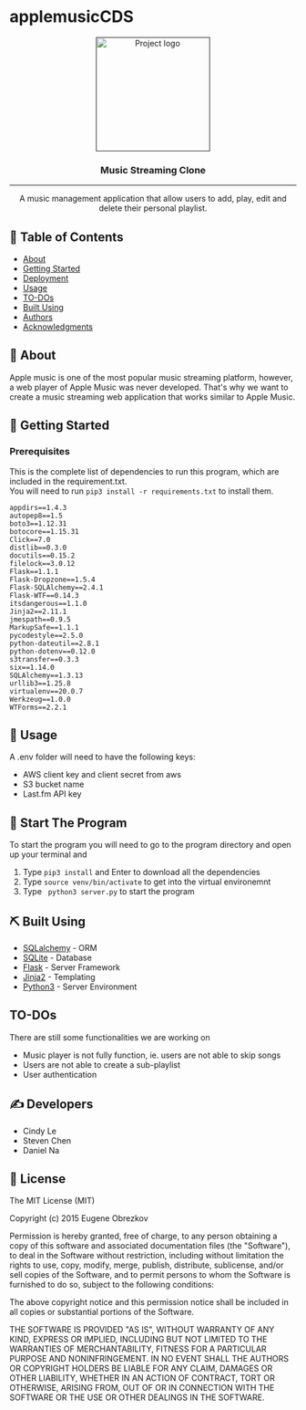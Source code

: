 # applemusicCDS

<p align="center">
  <a href="" rel="noopener">
 <img width=200px height=200px src="https://static.billboard.com/files/media/streaming-illustration-v-2019-billboard-1548-1024x677.jpg" alt="Project logo"></a>
</p>

<h3 align="center">Music Streaming Clone</h3>



---

<p align="center"> A music management application that allow users to add, play, edit and delete their personal playlist.
    <br> 
</p>

## 📝 Table of Contents
- [About](#about)
- [Getting Started](#getting_started)
- [Deployment](#deployment)
- [Usage](#usage)
- [TO-DOs](#todo)
- [Built Using](#built_using)
- [Authors](#authors)
- [Acknowledgments](#acknowledgement)

## 🧐 About <a name = "about"></a>
Apple music is one of the most popular music streaming platform, however, a web player of Apple Music was never developed. That's why we want to create a music streaming web application that works similar to Apple Music.

## 🏁 Getting Started <a name = "getting_started"></a>
  

### Prerequisites
This is the complete list of dependencies to run this program, which are included in the requirement.txt.
<br>
You will need to run ```pip3 install -r requirements.txt``` to install them.

```
appdirs==1.4.3
autopep8==1.5
boto3==1.12.31
botocore==1.15.31
Click==7.0
distlib==0.3.0
docutils==0.15.2
filelock==3.0.12
Flask==1.1.1
Flask-Dropzone==1.5.4
Flask-SQLAlchemy==2.4.1
Flask-WTF==0.14.3
itsdangerous==1.1.0
Jinja2==2.11.1
jmespath==0.9.5
MarkupSafe==1.1.1
pycodestyle==2.5.0
python-dateutil==2.8.1
python-dotenv==0.12.0
s3transfer==0.3.3
six==1.14.0
SQLAlchemy==1.3.13
urllib3==1.25.8
virtualenv==20.0.7
Werkzeug==1.0.0
WTForms==2.2.1
```



## 🎈 Usage <a name="usage"></a>
A .env folder will need to have the following keys: 
* AWS client key and client secret from aws
* S3 bucket name 
* Last.fm API key 

## 🚀 Start The Program <a name = "deployment"></a>
To start the program you will need to go to the program directory and open up your terminal and
1.  Type ```pip3 install``` and Enter to download all the dependencies
2.  Type ```source venv/bin/activate``` to get into the virtual environemnt
3.  Type ``` python3 server.py``` to start the program

## ⛏️ Built Using <a name = "built_using"></a>
- [SQLalchemy](https://www.sqlalchemy.org/) - ORM
- [SQLite](https://www.sqlite.org/index.html) - Database
- [Flask](https://flask.palletsprojects.com/en/1.1.x/) - Server Framework
- [Jinja2](https://jinja.palletsprojects.com/en/2.11.x/) - Templating
- [Python3](https://www.python.org/) - Server Environment

## TO-DOs <a name = "todo"></a>

There are still some functionalities we are working on
- Music player is not fully function, ie. users are not able to skip songs
- Users are not able to create a sub-playlist
- User authentication

## ✍️ Developers <a name = "authors"></a>
- Cindy Le
- Steven Chen
- Daniel Na


## 📜 License <a name = "license"></a>

The MIT License (MIT)

Copyright (c) 2015 Eugene Obrezkov

Permission is hereby granted, free of charge, to any person obtaining a copy
of this software and associated documentation files (the "Software"), to deal
in the Software without restriction, including without limitation the rights
to use, copy, modify, merge, publish, distribute, sublicense, and/or sell
copies of the Software, and to permit persons to whom the Software is
furnished to do so, subject to the following conditions:

The above copyright notice and this permission notice shall be included in all
copies or substantial portions of the Software.

THE SOFTWARE IS PROVIDED "AS IS", WITHOUT WARRANTY OF ANY KIND, EXPRESS OR
IMPLIED, INCLUDING BUT NOT LIMITED TO THE WARRANTIES OF MERCHANTABILITY,
FITNESS FOR A PARTICULAR PURPOSE AND NONINFRINGEMENT. IN NO EVENT SHALL THE
AUTHORS OR COPYRIGHT HOLDERS BE LIABLE FOR ANY CLAIM, DAMAGES OR OTHER
LIABILITY, WHETHER IN AN ACTION OF CONTRACT, TORT OR OTHERWISE, ARISING FROM,
OUT OF OR IN CONNECTION WITH THE SOFTWARE OR THE USE OR OTHER DEALINGS IN THE
SOFTWARE.


